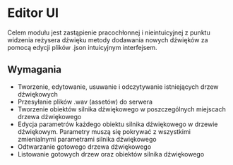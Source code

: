 # Editor UI

Celem modułu jest zastąpienie pracochłonnej i nieintuicyjnej z punktu widzenia reżysera dźwięku metody dodawania nowych dźwięków za pomocą edycji plików .json intuicyjnym interfejsem.

## Wymagania
* Tworzenie, edytowanie, usuwanie i odczytywanie istniejących drzew dźwiękowych
* Przesyłanie plików .wav (assetów) do serwera
* Tworzenie obiektów silnika dźwiękowego w poszczególnych miejscach drzewa dźwiękowego
* Edycja parametrów każdego obiektu silnika dźwiękowego w drzewie dźwiękowym. Parametry muszą się pokrywać z wszystkimi zmienialnymi parametrami silnika dźwiękowego
* Odtwarzanie gotowego drzewa dźwiękowego
* Listowanie gotowych drzew oraz obiektów silnika dźwiękowego